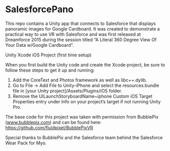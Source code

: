 # SalesforcePano

This repo contains a Unity app that connects to Salesforce that displays panoramic images for Google Cardboard. It was created to demonstrate a practical way to use VR with Salesforce and was first released at Dreamforce 2015 during the session titled “A Literal 360 Degree View Of Your Data w/Google Cardboard”.

Unity Xcode iOS Project (first time setup)

When you first build the Unity code and create the Xcode project, be sure to follow these steps to get it up and running:

1. Add the CoreText and Photos framework as well as libc++.dylib.
2. Go to File -> Add File to Unity-iPhone and select the resources.bundle file in [your Unity project]/Assets/Plugins/iOS folder.
3. Remove the UILaunchStoryboardName~iphone Custom iOS Target Properties entry under Info on your project’s target if not running Unity Pro.

The base code for this project was taken with permission from BubblePix (www.bubblepix.com) and can be found here: https://github.com/fluidpixel/BubblePixVR

Special thanks to BubblePix and the Salesforce team behind the Salesforce Wear Pack for Myo.